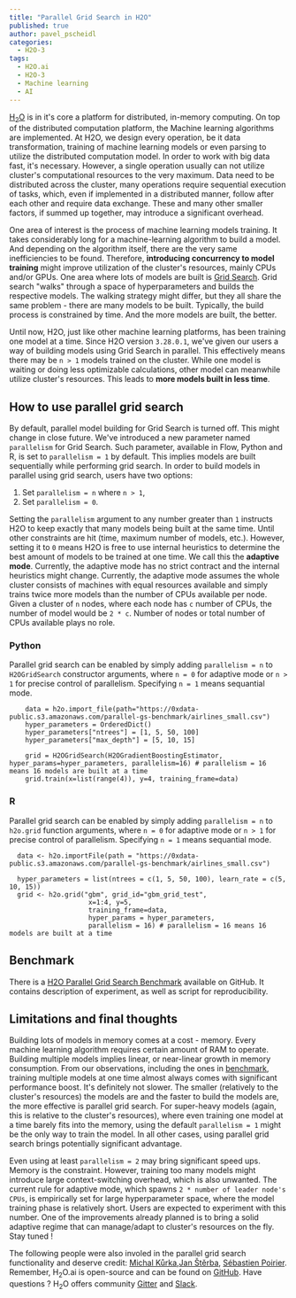 ```yaml
---
title: "Parallel Grid Search in H2O"
published: true
author: pavel_pscheidl
categories:
  - H2O-3
tags:
  - H2O.ai
  - H2O-3
  - Machine learning
  - AI
---
```


[H<sub>2</sub>O](https://github.com/h2oai/h2o-3) is in it's core a platform for distributed, in-memory computing. On top of the distributed computation platform, the Machine learning algorithms are implemented. At H2O, we design every operation, be it data transformation, training of machine learning models or even parsing to utilize the distributed computation model. In order to work with big data fast, it's necessary. However, a single operation usually can not utilize cluster's computational resources to the very maximum. Data need to be distributed across the cluster, many operations require sequential execution of tasks, which, even if implemented in a distributed manner, follow after each other and require data exchange. These and many other smaller factors, if summed up together, may introduce a significant overhead.

One area of interest is the process of machine learning models training. It takes considerably long for a machine-learning algorithm to build a model. And depending on the algorithm itself, there are the very same inefficiencies to be found. Therefore, **introducing concurrency to model training** might improve utilization of the cluster's resources, mainly CPUs and/or GPUs. One area where lots of models are built is [Grid Search](https://docs.h2o.ai/h2o/latest-stable/h2o-docs/grid-search.html). Grid search "walks" through a space of hyperparameters and builds the respective models. The walking strategy might differ, but they all share the same problem - there are many models to be built. Typically, the build process is constrained by time. And the more models are built, the better.

Until now, H2O, just like other machine learning platforms, has been training one model at a time. Since H2O version `3.28.0.1`, we've given our users a way of building models using Grid Search in parallel. This effectively means there may be `n > 1` models trained on the cluster. While one model is waiting or doing less optimizable calculations, other model can meanwhile utilize cluster's resources. This leads to **more models built in less time**.

## How to use parallel grid search

By default, parallel model building for Grid Search is turned off. This might change in close future. We've introduced a new parameter named `parallelism` for Grid Search. Such parameter, available in Flow, Python and R, is set to `parallelism = 1` by default. This implies models are built sequentially while performing grid search. In order to build models in parallel using grid search, users have two options:

1. Set `parallelism = n` where `n > 1`,
1. Set `parallelism = 0`.

Setting the `parallelism` argument to any number greater than `1` instructs H2O to keep exactly that many models being built at the same time. Until other constraints are hit (time, maximum number of models, etc.). However, setting it to `0` means H2O is free to use internal heuristics to determine the best amount of models to be trained at one time. We call this the **adaptive mode**. Currently, the adaptive mode has no strict contract and the internal heuristics might change. Currently, the adaptive mode assumes the whole cluster consists of machines with equal resources available and simply trains twice more models than the number of CPUs available per node. Given a cluster of `n` nodes, where each node has `c` number of CPUs, the number of model would be `2 * c`. Number of nodes or total number of CPUs available plays no role.

### Python
Parallel grid search can be enabled by simply adding `parallelism = n` to `H2OGridSearch` constructor arguments, where `n = 0` for adaptive mode or `n > 1` for precise control of parallelism. Specifying `n = 1` means sequantial mode.
```
    data = h2o.import_file(path="https://0xdata-public.s3.amazonaws.com/parallel-gs-benchmark/airlines_small.csv")
    hyper_parameters = OrderedDict()
    hyper_parameters["ntrees"] = [1, 5, 50, 100]
    hyper_parameters["max_depth"] = [5, 10, 15]

    grid = H2OGridSearch(H2OGradientBoostingEstimator, hyper_params=hyper_parameters, parallelism=16) # parallelism = 16 means 16 models are built at a time
    grid.train(x=list(range(4)), y=4, training_frame=data)
```

### R

Parallel grid search can be enabled by simply adding `parallelism = n` to `h2o.grid` function arguments, where `n = 0` for adaptive mode or `n > 1` for precise control of parallelism. Specifying `n = 1` means sequantial mode.

```
  data <- h2o.importFile(path = "https://0xdata-public.s3.amazonaws.com/parallel-gs-benchmark/airlines_small.csv")
 
  hyper_parameters = list(ntrees = c(1, 5, 50, 100), learn_rate = c(5, 10, 15))
  grid <- h2o.grid("gbm", grid_id="gbm_grid_test",
                    x=1:4, y=5,
                    training_frame=data,
                    hyper_params = hyper_parameters,
                    parallelism = 16) # parallelism = 16 means 16 models are built at a time
```

## Benchmark

There is a [H2O Parallel Grid Search Benchmark](https://github.com/Pscheidl/h2o-parallel-grid-search-benchmark) available on GitHub. It contains description of experiment, as well as script for reproducibility.

## Limitations and final thoughts

Building lots of models in memory comes at a cost - memory. Every machine learning algorithm requires certain amount of RAM to operate. Building multiple models implies linear, or near-linear growth in memory consumption. From our observations, including the ones in [benchmark](https://github.com/Pscheidl/h2o-parallel-grid-search-benchmark), training multiple models at one time almost always comes with significant performance boost. It's definitely not slower. The smaller (relatively to the cluster's resources) the models are and the faster to build the models are, the more effective is parallel grid search. For super-heavy models (again, this is relative to the cluster's resources), where even training one model at a time barely fits into the memory, using the default `parallelism = 1` might be the only way to train the model. In all other cases, using parallel grid search brings potentially significant advantage.

Even using at least `parallelism = 2` may bring significant speed ups. Memory is the constraint. However, training too many models might introduce large context-switching overhead, which is also unwanted. The current rule for adaptive mode, which spawns `2 * number of leader node's CPUs`, is empirically set for large hyperparameter space, where the model training phase is relatively short. Users are expected to experiment with this number. One of the improvements already planned is to bring a solid adaptive regime that can manage/adapt to cluster's resources on the fly. Stay tuned !

The following people were also involed in the parallel grid search functionality and deserve credit: [Michal Kůrka](https://www.linkedin.com/in/michal-kurka/),[Jan Štěrba](https://www.linkedin.com/in/jansterba/), [Sébastien Poirier](https://www.linkedin.com/in/spoirier/). Remember, H<sub>2</sub>O.ai is open-source and can be found on [GitHub](https://github.com/h2oai/h2o-3). Have questions ? H<sub>2</sub>O offers community [Gitter](https://gitter.im/h2oai/h2o-3) and [Slack](https://www.h2o.ai/slack-community/).